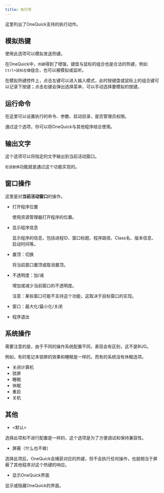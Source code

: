 ```yaml
---
title: 执行项
---
```


这里列出了OneQuick支持的执行动作。

## 模拟热键

使用此选项可以模拟发送热键。

在OneQuick中，`热键`得到了增强，键盘与鼠标的组合也是合法的热键，例如`Ctrl+鼠标左键`组合，也可以被模拟或监听。

在模拟热键控件上，点击左键可以进入输入模式，此时按键盘或鼠标上的组合键可以记录下按键；点击右键会弹出选择菜单，可以手动选择要模拟的按键。

## 运行命令

在这里可以设置执行的命令、参数、启动目录，是否管理员权限。

通过这个选项，你可以将OneQuick与其他程序结合使用。

## 输出文字

这个选项可以将指定的文字输出到当前活动窗口。

`短语替换`功能就是通过这个功能实现的。

## 窗口操作

这里是对**当前活动窗口**的操作。

- 打开程序位置

    使用资源管理器打开程序的位置。

- 显示程序信息

    显示程序的信息，包括进程ID、窗口标题、程序路径、Class名、版本信息、启动时间等。

- 置顶：切换

    将当前窗口置顶或取消置顶。

- 不透明度：加/减

    增加或减少当前窗口的不透明度。

    注意：某些窗口可能不支持这个功能，这取决于目标窗口的实现。

- 窗口：最大化/最小化/关闭

- 程序退出

## 系统操作

需要注意的是，由于不同的操作系统配置不同，表现会有区别，这不是BUG。

例如，有的笔记本锁屏的效果和睡眠是一样的，而有的系统没有休眠选项。

- 关闭计算机
- 锁屏
- 睡眠
- 休眠
- 重启
- 关机

## 其他

- <默认>

选择此项和不进行配置是一样的，这个选项是为了方便调试和保持兼容性。

- 屏蔽（什么也不做）

选择此项后，OneQuick会捕获对应的热键，但不会执行任何操作，也就相当于屏蔽了其他程序对这个热键的响应。

- 显示OneQuick界面

显示或隐藏OneQuick的界面。
